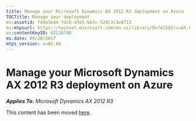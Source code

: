```yaml
---
title: Manage your Microsoft Dynamics AX 2012 R3 deployment on Azure
TOCTitle: Manage your deployment
ms:assetid: fdde3e44-fdc8-43e5-bb3c-52dc2c3e8713
ms:mtpsurl: https://technet.microsoft.com/en-us/library/Dn741582(v=AX.60)
ms:contentKeyID: 62226740
ms.date: 09/20/2017
mtps_version: v=AX.60
---
```


# Manage your Microsoft Dynamics AX 2012 R3 deployment on Azure 


_**Applies To:** Microsoft Dynamics AX 2012 R3_

This content has been moved [here](https://go.microsoft.com/fwlink/?linkid=858578).

  


